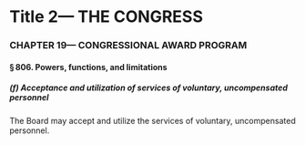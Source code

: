
# Title 2— THE CONGRESS
### CHAPTER 19— CONGRESSIONAL AWARD PROGRAM
#### § 806. Powers, functions, and limitations
##### (f) Acceptance and utilization of services of voluntary, uncompensated personnel

The Board may accept and utilize the services of voluntary, uncompensated personnel.
